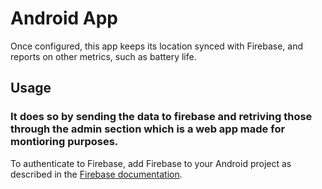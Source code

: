 # Android App
Once configured, this app keeps its location synced with Firebase, and reports
on other metrics, such as battery life. <br>
 ## Usage
 ### It does so by sending the data to firebase and retriving those through the admin section which is a web app made for montioring purposes.




To authenticate to Firebase, add Firebase to your Android project as described
in the 
[Firebase documentation](https://firebase.google.com/docs/android/setup).
